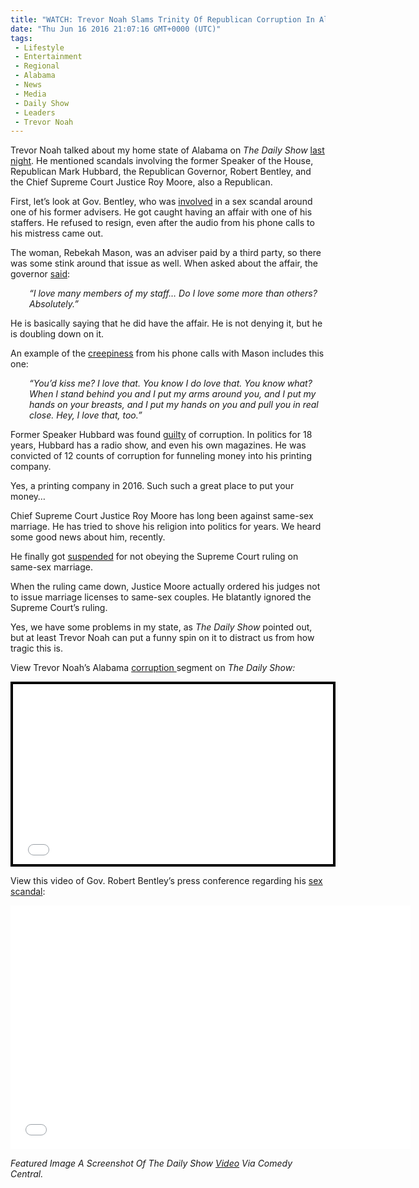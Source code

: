 ```yaml
---
title: "WATCH: Trevor Noah Slams Trinity Of Republican Corruption In Alabama"
date: "Thu Jun 16 2016 21:07:16 GMT+0000 (UTC)"
tags: 
 - Lifestyle
 - Entertainment
 - Regional
 - Alabama
 - News
 - Media
 - Daily Show
 - Leaders
 - Trevor Noah
---
```

<p><!-- Quick Adsense WordPress Plugin: http://quicksense.net/ --></p><p>Trevor Noah talked about my home state of Alabama on <em>The Daily Show</em> <a href="http://www.cc.com/video-clips/g96e6a/the-daily-show-with-trevor-noah-scandals-in-alabama-s-three-highest-offices" onclick="__gaTracker(&apos;send&apos;, &apos;event&apos;, &apos;outbound-article&apos;, &apos;http://www.cc.com/video-clips/g96e6a/the-daily-show-with-trevor-noah-scandals-in-alabama-s-three-highest-offices&apos;, &apos;last night&apos;);">last night</a>. He mentioned scandals involving the former Speaker of the House, Republican Mark Hubbard, the Republican Governor, Robert Bentley, and the Chief Supreme Court Justice Roy Moore, also a Republican.</p><p>First, let&#x2019;s look at Gov. Bentley, who was <a href="http://www.liberalamerica.org/2016/03/28/pervy-alabama-gop-governor-refuses-resign/" target="_blank">involved</a> in a sex scandal around one of his former advisers. He got caught having an affair with one of his staffers. He refused to resign, even after the audio from his phone calls to his mistress&#xA0;came out.</p><p>The woman, Rebekah Mason, was an adviser paid by a third party, so there was some stink around that issue as well. When asked about the affair, the governor&#xA0;<a href="http://www.cc.com/video-clips/jhoa9q/the-daily-show-with-trevor-noah-breaking-down-alabama-s-government-scandals" onclick="__gaTracker(&apos;send&apos;, &apos;event&apos;, &apos;outbound-article&apos;, &apos;http://www.cc.com/video-clips/jhoa9q/the-daily-show-with-trevor-noah-breaking-down-alabama-s-government-scandals&apos;, &apos;said&apos;);" target="_blank">said</a>:</p><p style="padding-left: 30px;"><em>&#x201C;I love many members of my staff&#x2026; Do I love some more than others? Absolutely.&#x201D;</em></p><p>He is basically saying that he did have the affair. He is not denying it, but he is doubling down on it.</p><p>An example of&#xA0;the <a href="http://www.liberalamerica.org/2016/04/08/alabama-governor-robert-bentley-recording/" target="_blank">creepiness</a> from his&#xA0;phone calls with Mason includes this one:</p><p style="padding-left: 30px;"><em>&#x201C;You&#x2019;d kiss me? I love that. You know I do love that. You know what? When I stand behind you and I put my arms around you, and I put my hands on your breasts, and I put my hands on you and pull you in real close. Hey, I love that, too.&#x201D;</em></p><p>Former Speaker Hubbard was found <a href="http://www.cc.com/video-clips/g96e6a/the-daily-show-with-trevor-noah-scandals-in-alabama-s-three-highest-offices" onclick="__gaTracker(&apos;send&apos;, &apos;event&apos;, &apos;outbound-article&apos;, &apos;http://www.cc.com/video-clips/g96e6a/the-daily-show-with-trevor-noah-scandals-in-alabama-s-three-highest-offices&apos;, &apos;guilty&apos;);" target="_blank">guilty</a> of corruption. In politics for 18 years, Hubbard has a radio show, and even his own magazines. He was convicted of 12 counts of corruption for funneling money into his printing company.</p><p>Yes, a printing company in 2016. Such such a great place to put your money&#x2026;</p><p>Chief Supreme Court Justice Roy Moore has long been against same-sex marriage. He has tried to shove his religion into politics for years. We heard some good news about him, recently.</p><p><!-- Quick Adsense WordPress Plugin: http://quicksense.net/ --></p><p>He finally got <a href="http://www.liberalamerica.org/2016/05/07/last-alabama-chief-justice-suspended-failing-obey-ruling-sex-marriage/" target="_blank">suspended</a> for not obeying the Supreme Court ruling on same-sex marriage.</p><p>When the ruling came down, Justice Moore actually ordered his judges not to issue marriage licenses to same-sex couples. He blatantly ignored the Supreme Court&#x2019;s ruling.</p><p>Yes, we have some problems in my state, as <em>The Daily Show</em> pointed out, but at least Trevor Noah can put a funny spin on it to distract us from how tragic&#xA0;this is.</p><p>View Trevor Noah&#x2019;s Alabama <a href="http://www.cc.com/video-clips/g96e6a/the-daily-show-with-trevor-noah-scandals-in-alabama-s-three-highest-offices" onclick="__gaTracker(&apos;send&apos;, &apos;event&apos;, &apos;outbound-article&apos;, &apos;http://www.cc.com/video-clips/g96e6a/the-daily-show-with-trevor-noah-scandals-in-alabama-s-three-highest-offices&apos;, &apos;corruption &apos;);">corruption </a>segment on <em>The Daily Show:</em></p><div style="background-color: #000000; width: 520px;">
<div style="padding: 4px;"><iframe src="//media.mtvnservices.com/embed/mgid:arc:video:comedycentral.com:7d0adf11-fad2-4ae3-9771-873109364998" width="512" height="288" frameborder="0" allowfullscreen="allowfullscreen"></iframe></div>
</div><p>View this&#xA0;video of Gov.&#xA0;Robert Bentley&#x2019;s press conference regarding his <a href="https://youtu.be/UPgaJ4NDitI" onclick="__gaTracker(&apos;send&apos;, &apos;event&apos;, &apos;outbound-article&apos;, &apos;https://youtu.be/UPgaJ4NDitI&apos;, &apos;sex scandal&apos;);">sex scandal</a>:</p><p><span class="embed-youtube" style="text-align:center; display: block;"><iframe class="youtube-player" type="text/html" width="640" height="390" src="//www.youtube.com/embed/UPgaJ4NDitI?version=3&amp;rel=1&amp;fs=1&amp;autohide=2&amp;showsearch=0&amp;showinfo=1&amp;iv_load_policy=1&amp;wmode=transparent" allowfullscreen="true" style="border:0;"></iframe></span></p><p><em>Featured Image&#xA0;A Screenshot Of The Daily Show <a href="http://www.cc.com/video-clips/g96e6a/the-daily-show-with-trevor-noah-scandals-in-alabama-s-three-highest-offices" onclick="__gaTracker(&apos;send&apos;, &apos;event&apos;, &apos;outbound-article&apos;, &apos;http://www.cc.com/video-clips/g96e6a/the-daily-show-with-trevor-noah-scandals-in-alabama-s-three-highest-offices&apos;, &apos;Video&apos;);">Video</a> Via Comedy Central.</em></p><div style="font-size:0px;height:0px;line-height:0px;margin:0;padding:0;clear:both"></div>
